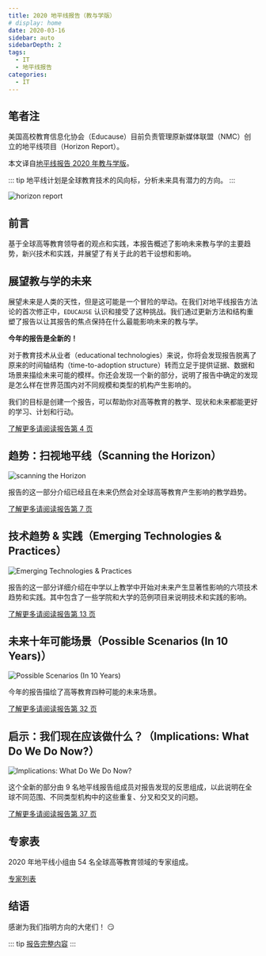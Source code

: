 ```yaml
---
title: 2020 地平线报告（教与学版）
# display: home
date: 2020-03-16
sidebar: auto
sidebarDepth: 2
tags: 
  - IT
  - 地平线报告
categories:
  - IT
---
```


## 笔者注

美国高校教育信息化协会（Educause）目前负责管理原新媒体联盟（NMC）创立的地平线项目（Horizon Report）。

本文译自[地平线报告 2020 年教与学版](https://library.educause.edu/resources/2020/3/2020-educause-horizon-report-teaching-and-learning-edition)。

::: tip
地平线计划是全球教育技术的风向标，分析未来具有潜力的方向。
:::

![horizon report](https://blog-img-1252360401.cos.ap-guangzhou.myqcloud.com/20200316-1.jpg)

<!-- more -->

## 前言

基于全球高等教育领导者的观点和实践，本报告概述了影响未来教与学的主要趋势，新兴技术和实践，并展望了有关于此的若干设想和影响。

## 展望教与学的未来

展望未来是人类的天性，但是这可能是一个冒险的举动。在我们对地平线报告方法论的首次修正中，`EDUCAUSE` 认识和接受了这种挑战。我们通过更新方法和结构重塑了报告以让其报告的焦点保持在什么最能影响未来的教与学。

**今年的报告是全新的！**

对于教育技术从业者（educational technologies）来说，你将会发现报告脱离了原来的时间轴结构（time-to-adoption structure）转而立足于提供证据、数据和场景来描绘未来可能的模样。你还会发现一个新的部分，说明了报告中确定的发现是怎么样在世界范围内对不同规模和类型的机构产生影响的。

我们的目标是创建一个报告，可以帮助你对高等教育的教学、现状和未来都能更好的学习、计划和行动。

[了解更多请阅读报告第 4 页](https://library.educause.edu/-/media/files/library/2020/3/2020horizonreport.pdf?#page=4&la=en&hash=C794E2733663052A656FC1C180B8872D7CF7E444)

## 趋势：扫视地平线（Scanning the Horizon）

![scanning the Horizon](https://blog-img-1252360401.cos.ap-guangzhou.myqcloud.com/20200316-2.jpg)

报告的这一部分介绍已经且在未来仍然会对全球高等教育产生影响的教学趋势。

[了解更多请阅读报告第 7 页](https://library.educause.edu/-/media/files/library/2020/3/2020horizonreport.pdf?#page=7&la=en&hash=C794E2733663052A656FC1C180B8872D7CF7E444)

## 技术趋势 & 实践（Emerging Technologies & Practices）

![Emerging Technologies & Practices](https://blog-img-1252360401.cos.ap-guangzhou.myqcloud.com/20200316-3.jpg)

报告的这一部分详细介绍在中学以上教学中开始对未来产生显著性影响的六项技术趋势和实践。其中包含了一些学院和大学的范例项目来说明技术和实践的影响。

[了解更多请阅读报告第 13 页](https://library.educause.edu/-/media/files/library/2020/3/2020horizonreport.pdf?#page=13&la=en&hash=C794E2733663052A656FC1C180B8872D7CF7E444)

## 未来十年可能场景（Possible Scenarios (In 10 Years)）

![Possible Scenarios (In 10 Years)](https://blog-img-1252360401.cos.ap-guangzhou.myqcloud.com/20200316-4.jpg)

今年的报告描绘了高等教育四种可能的未来场景。

[了解更多请阅读报告第 32 页](https://library.educause.edu/-/media/files/library/2020/3/2020horizonreport.pdf?#page=32&la=en&hash=C794E2733663052A656FC1C180B8872D7CF7E444)

## 启示：我们现在应该做什么？（Implications: What Do We Do Now?）

![Implications: What Do We Do Now?](https://blog-img-1252360401.cos.ap-guangzhou.myqcloud.com/20200313-5.jpg)

这个全新的部分由 9 名地平线报告组成员对报告发现的反思组成，以此说明在全球不同范围、不同类型机构中的这些重复、分叉和交叉的问题。

[了解更多请阅读报告第 37 页](https://library.educause.edu/-/media/files/library/2020/3/2020horizonreport.pdf?#page=37&la=en&hash=C794E2733663052A656FC1C180B8872D7CF7E444)

## 专家表 

2020 年地平线小组由 54 名全球高等教育领域的专家组成。

[专家列表](https://library.educause.edu/-/media/files/library/2020/3/2020horizonreport.pdf?#page=58&la=en&hash=C794E2733663052A656FC1C180B8872D7CF7E444)

## 结语

感谢为我们指明方向的大佬们！ :smirk:

::: tip
[报告完整内容](https://library.educause.edu/-/media/files/library/2020/3/2020horizonreport.pdf)
:::

